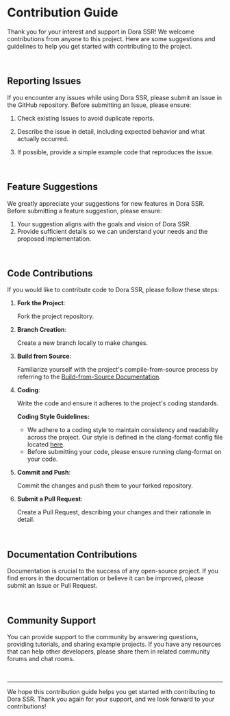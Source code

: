 # Contribution Guide

Thank you for your interest and support in Dora SSR! We welcome contributions from anyone to this project. Here are some suggestions and guidelines to help you get started with contributing to the project.

<br>

## Reporting Issues

If you encounter any issues while using Dora SSR, please submit an Issue in the GitHub repository. Before submitting an Issue, please ensure:

1. Check existing Issues to avoid duplicate reports.

2. Describe the issue in detail, including expected behavior and what actually occurred.

3. If possible, provide a simple example code that reproduces the issue.

<br>

## Feature Suggestions

We greatly appreciate your suggestions for new features in Dora SSR. Before submitting a feature suggestion, please ensure:

1. Your suggestion aligns with the goals and vision of Dora SSR.
2. Provide sufficient details so we can understand your needs and the proposed implementation.

<br>

## Code Contributions

If you would like to contribute code to Dora SSR, please follow these steps:

1. **Fork the Project**:

   Fork the project repository.

2. **Branch Creation**:

   Create a new branch locally to make changes.

3. **Build from Source**:

   Familiarize yourself with the project's compile-from-source process by referring to the [Build-from-Source Documentation](https://dora-ssr.net/docs/tutorial/dev-configuration).

4. **Coding**:

   Write the code and ensure it adheres to the project's coding standards.

   **Coding Style Guidelines:**

   - We adhere to a coding style to maintain consistency and readability across the project. Our style is defined in the clang-format config file located [here](Tools/Format/.clang-format).
   - Before submitting your code, please ensure running clang-format on your code.

5. **Commit and Push**:

   Commit the changes and push them to your forked repository.

6. **Submit a Pull Request**:

   Create a Pull Request, describing your changes and their rationale in detail.

<br>

## Documentation Contributions

Documentation is crucial to the success of any open-source project. If you find errors in the documentation or believe it can be improved, please submit an Issue or Pull Request.

<br>

## Community Support

You can provide support to the community by answering questions, providing tutorials, and sharing example projects. If you have any resources that can help other developers, please share them in related community forums and chat rooms.

<br>

------

We hope this contribution guide helps you get started with contributing to Dora SSR. Thank you again for your support, and we look forward to your contributions!